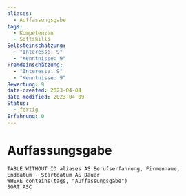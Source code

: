 ```yaml
---
aliases:
  - Auffassungsgabe
tags:
  - Kompetenzen
  - Softskills
Selbsteinschätzung:
  - "Interesse: 9"
  - "Kenntnisse: 9"
Fremdeinschätzung:
  - "Interesse: 9"
  - "Kenntnisse: 9"
Bewertung: 9
date-created: 2023-04-04
date-modified: 2023-04-09
Status:
  - fertig
Erfahrung: 0
---
```


# Auffassungsgabe

```dataview
TABLE WITHOUT ID aliases AS Berufserfahrung, Firmenname,
Enddatum - Startdatum AS Dauer
WHERE contains(tags, "Auffassungsgabe")
SORT ASC
```